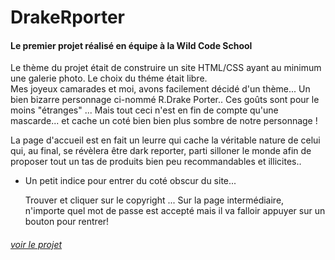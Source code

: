 # DrakeRporter

#### Le premier projet réalisé en équipe à la Wild Code School

Le thème du projet était de construire un site HTML/CSS ayant au minimum une galerie photo. Le choix du théme était libre.  
Mes joyeux camarades et moi, avons facilement décidé d'un thème... Un bien bizarre personnage ci-nommé R.Drake Porter.. Ces goûts sont pour le moins "étranges" ... Mais tout ceci n'est en fin de compte qu'une mascarde... et cache un coté bien bien plus sombre de notre personnage !

La page d'accueil est en fait un leurre qui cache la véritable nature de celui qui, au final, se révèlera être dark reporter, parti silloner le monde afin de proposer tout un tas de produits bien peu recommandables et illicites..

* Un petit indice pour entrer du coté obscur du site...  
    
    Trouver et cliquer sur le copyright ...
    Sur la page intermédiaire, n'importe quel mot de passe est accepté mais il va falloir appuyer sur un bouton pour rentrer!

###### [voir le projet](https://jerkodeur.github.io/DrakeRporter/)
